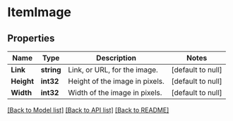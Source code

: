 # ItemImage

## Properties
Name | Type | Description | Notes
------------ | ------------- | ------------- | -------------
**Link** | **string** | Link, or URL, for the image. | [default to null]
**Height** | **int32** | Height of the image in pixels. | [default to null]
**Width** | **int32** | Width of the image in pixels. | [default to null]

[[Back to Model list]](../README.md#documentation-for-models) [[Back to API list]](../README.md#documentation-for-api-endpoints) [[Back to README]](../README.md)

